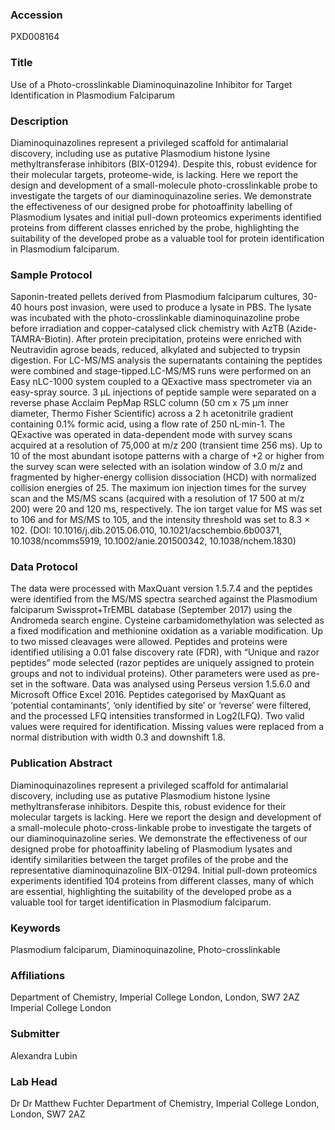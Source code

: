 ### Accession
PXD008164

### Title
Use of a Photo-crosslinkable Diaminoquinazoline Inhibitor for Target Identification in Plasmodium Falciparum

### Description
Diaminoquinazolines represent a privileged scaffold for antimalarial discovery, including use as putative Plasmodium histone lysine methyltransferase inhibitors (BIX-01294). Despite this, robust evidence for their molecular targets, proteome-wide, is lacking. Here we report the design and development of a small-molecule photo-crosslinkable probe to investigate the targets of our diaminoquinazoline series. We demonstrate the effectiveness of our designed probe for photoaffinity labelling of Plasmodium lysates and initial pull-down proteomics experiments identified proteins from different classes enriched by the probe, highlighting the suitability of the developed probe as a valuable tool for protein identification in Plasmodium falciparum.

### Sample Protocol
Saponin-treated pellets derived from Plasmodium falciparum cultures, 30-40 hours post invasion, were used to produce a lysate in PBS. The lysate was incubated with the photo-crosslinkable diaminoquinazoline probe before irradiation and copper-catalysed click chemistry with AzTB (Azide-TAMRA-Biotin). After protein precipitation, proteins were enriched with Neutravidin agrose beads, reduced, alkylated and subjected to trypsin digestion. For LC-MS/MS analysis the supernatants containing the peptides were combined and stage-tipped.LC-MS/MS runs were performed on an Easy nLC-1000 system coupled to a QExactive mass spectrometer via an easy-spray source. 3 µL injections of peptide sample were separated on a reverse phase Acclaim PepMap RSLC column (50 cm x 75 μm inner diameter, Thermo Fisher Scientific) across a 2 h acetonitrile gradient containing 0.1% formic acid, using a flow rate of 250 nL·min-1. The QExactive was operated in data-dependent mode with survey scans acquired at a resolution of 75,000 at m/z 200 (transient time 256 ms). Up to 10 of the most abundant isotope patterns with a charge of +2 or higher from the survey scan were selected with an isolation window of 3.0 m/z and fragmented by higher-energy collision dissociation (HCD) with normalized collision energies of 25. The maximum ion injection times for the survey scan and the MS/MS scans (acquired with a resolution of 17 500 at m/z 200) were 20 and 120 ms, respectively. The ion target value for MS was set to 106 and for MS/MS to 105, and the intensity threshold was set to 8.3 × 102. (DOI: 10.1016/j.dib.2015.06.010, 10.1021/acschembio.6b00371, 10.1038/ncomms5919, 10.1002/anie.201500342, 10.1038/nchem.1830)

### Data Protocol
The data were processed with MaxQuant version 1.5.7.4 and the peptides were identified from the MS/MS spectra searched against the Plasmodium falciparum Swissprot+TrEMBL database (September 2017) using the Andromeda search engine. Cysteine carbamidomethylation was selected as a fixed modification and methionine oxidation as a variable modification. Up to two missed cleavages were allowed. Peptides and proteins were identified utilising a 0.01 false discovery rate (FDR), with “Unique and razor peptides” mode selected (razor peptides are uniquely assigned to protein groups and not to individual proteins). Other parameters were used as pre-set in the software. Data was analysed using Perseus version 1.5.6.0 and Microsoft Office Excel 2016. Peptides categorised by MaxQuant as ‘potential contaminants’, ‘only identified by site’ or ‘reverse’ were filtered, and the processed LFQ intensities transformed in Log2(LFQ). Two valid values were required for identification. Missing values were replaced from a normal distribution with width 0.3 and downshift 1.8.

### Publication Abstract
Diaminoquinazolines represent a privileged scaffold for antimalarial discovery, including use as putative Plasmodium histone lysine methyltransferase inhibitors. Despite this, robust evidence for their molecular targets is lacking. Here we report the design and development of a small-molecule photo-cross-linkable probe to investigate the targets of our diaminoquinazoline series. We demonstrate the effectiveness of our designed probe for photoaffinity labeling of Plasmodium lysates and identify similarities between the target profiles of the probe and the representative diaminoquinazoline BIX-01294. Initial pull-down proteomics experiments identified 104 proteins from different classes, many of which are essential, highlighting the suitability of the developed probe as a valuable tool for target identification in Plasmodium falciparum.

### Keywords
Plasmodium falciparum, Diaminoquinazoline, Photo-crosslinkable

### Affiliations
Department of Chemistry, Imperial College London, London, SW7 2AZ
Imperial College London

### Submitter
Alexandra Lubin

### Lab Head
Dr Dr Matthew Fuchter
Department of Chemistry, Imperial College London, London, SW7 2AZ


